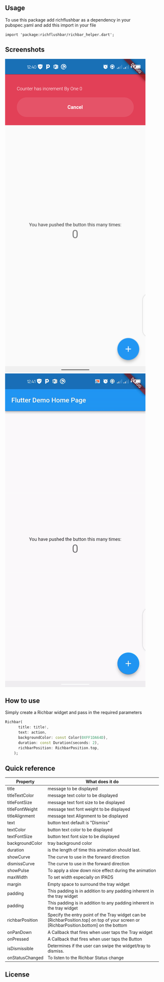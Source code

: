 <!--
This README describes the package. If you publish this package to pub.dev,
this README's contents appear on the landing page for your package.

For information about how to write a good package README, see the guide for
[writing package pages](https://dart.dev/guides/libraries/writing-package-pages).

For general information about developing packages, see the Dart guide for
[creating packages](https://dart.dev/guides/libraries/create-library-packages)
and the Flutter guide for
[developing packages and plugins](https://flutter.dev/developing-packages).
-->

## Usage

To use this package add richflushbar as a dependency in your pubspec.yaml and add this import in your file

```
import 'package:richflushbar/richbar_helper.dart';
```

## Screenshots

![Andriod Shot](screenshots/ss1.png)
![GIF Shot](screenshots/ss2.gif)

## How to use

Simply create a Richbar widget and pass in the required parameters

```dart
Richbar(
      title: title!,
      text: action,
      backgroundColor: const Color(0XFF1DA64D),
      duration: const Duration(seconds: 2),
      richbarPosition: RichbarPosition.top,
    );
```

## Quick reference

| Property        | What does it do                                       |
| --------------- | ----------------------------------------------------- |
| title           | message to be displayed                               |
| titleTextColor  | message text color to be displayed                    |
| titleFontSize   | message text font size to be displayed                |
| titleFontWeight | message text font weight to be displayed              |
| titleAlignment  | message text Alignment to be displayed                |
| text            | button text default is "Dismiss"                      |
| textColor       | button text color to be displayed                     |
| textFontSize    | button text font size to be displayed                 |
| backgroundColor | tray background color                                 |
| duration        | is the length of time this animation should last.     |
| showCurve       | The curve to use in the forward direction             |
| dismissCurve    | The curve to use in the forward direction             |
| showPulse       | To apply a slow down nice effect during the animation |
| maxWidth        | To set width especially on IPADS                      |
| margin | Empty space to surround the tray widget |
| padding | This padding is in addition to any padding inherent in the tray widget |
| padding | This padding is in addition to any padding inherent in the tray widget |
| richbarPosition | Specify the entry point of the Tray widget can be [RichbarPosition.top] on top of your screen or [RichbarPosition.bottom] on the bottom|
| onPanDown | A Callback that fires when user taps the Tray widget |
| onPressed | A Callback that fires when user taps the Button |
| isDismissible | Determines if the user can swipe the widget/tray to dismiss. |
| onStatusChanged | To listen to the Richbar Status change |

## License
